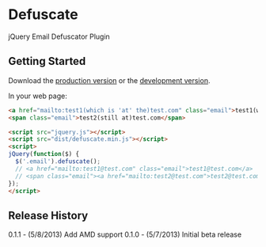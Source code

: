 # Defuscate

jQuery Email Defuscator Plugin

## Getting Started
Download the [production version][min] or the [development version][max].

[min]: https://raw.github.com/jgerigmeyer/jquery-defuscate/master/dist/defuscate.min.js
[max]: https://raw.github.com/jgerigmeyer/jquery-defuscate/master/dist/defuscate.js

In your web page:

```html
<a href="mailto:test1(which is 'at' the)test.com" class="email">test1(which is "at" the)test.com</a>
<span class="email">test2(still at)test.com</span>

<script src="jquery.js"></script>
<script src="dist/defuscate.min.js"></script>
<script>
jQuery(function($) {
  $('.email').defuscate();
  // <a href="mailto:test1@test.com" class="email">test1@test.com</a>
  // <span class="email"><a href="mailto:test2@test.com">test2@test.com</a></span>
});
</script>
```

## Release History
0.1.1 - (5/8/2013) Add AMD support
0.1.0 - (5/7/2013) Initial beta release
